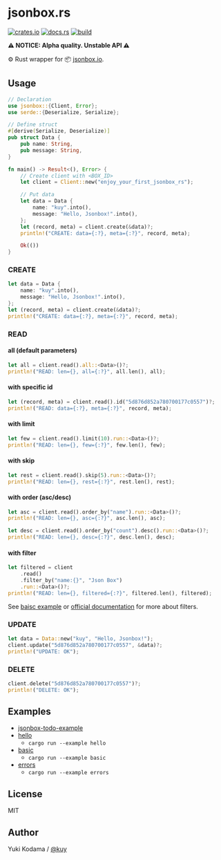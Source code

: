 # jsonbox.rs

[![crates.io](https://img.shields.io/crates/v/jsonbox.svg)](https://crates.io/crates/jsonbox)
[![docs.rs](https://docs.rs/jsonbox/badge.svg)](https://docs.rs/jsonbox)
[![build](https://github.com/kuy/jsonbox-rs/workflows/build/badge.svg)](https://github.com/kuy/jsonbox-rs/actions)

**⚠️ NOTICE: Alpha quality. Unstable API ⚠️**

⚙️ Rust wrapper for 📦 [jsonbox.io](https://jsonbox.io/).

## Usage

```rust
// Declaration
use jsonbox::{Client, Error};
use serde::{Deserialize, Serialize};

// Define struct
#[derive(Serialize, Deserialize)]
pub struct Data {
    pub name: String,
    pub message: String,
}

fn main() -> Result<(), Error> {
    // Create client with <BOX_ID>
    let client = Client::new("enjoy_your_first_jsonbox_rs");

    // Put data
    let data = Data {
        name: "kuy".into(),
        message: "Hello, Jsonbox!".into(),
    };
    let (record, meta) = client.create(&data)?;
    println!("CREATE: data={:?}, meta={:?}", record, meta);

    Ok(())
}
```

### CREATE

```rust
let data = Data {
    name: "kuy".into(),
    message: "Hello, Jsonbox!".into(),
};
let (record, meta) = client.create(&data)?;
println!("CREATE: data={:?}, meta={:?}", record, meta);
```

### READ

#### all (default parameters)

```rust
let all = client.read().all::<Data>()?;
println!("READ: len={}, all={:?}", all.len(), all);
```

#### with specific id

```rust
let (record, meta) = client.read().id("5d876d852a780700177c0557")?;
println!("READ: data={:?}, meta={:?}", record, meta);
```

#### with limit

```rust
let few = client.read().limit(10).run::<Data>()?;
println!("READ: len={}, few={:?}", few.len(), few);
```

#### with skip

```rust
let rest = client.read().skip(5).run::<Data>()?;
println!("READ: len={}, rest={:?}", rest.len(), rest);
```

#### with order (asc/desc)

```rust
let asc = client.read().order_by("name").run::<Data>()?;
println!("READ: len={}, asc={:?}", asc.len(), asc);

let desc = client.read().order_by("count").desc().run::<Data>()?;
println!("READ: len={}, desc={:?}", desc.len(), desc);
```

#### with filter

```rust
let filtered = client
    .read()
    .filter_by("name:{}", "Json Box")
    .run::<Data>()?;
println!("READ: len={}, filtered={:?}", filtered.len(), filtered);
```

See [baisc example](https://github.com/kuy/jsonbox-rs/blob/master/examples/basic.rs) or [official documentation](https://github.com/vasanthv/jsonbox#filtering) for more about filters.

### UPDATE

```rust
let data = Data::new("kuy", "Hello, Jsonbox!");
client.update("5d876d852a780700177c0557", &data)?;
println!("UPDATE: OK");
```

### DELETE

```rust
client.delete("5d876d852a780700177c0557")?;
println!("DELETE: OK");
```

## Examples

- [jsonbox-todo-example](https://github.com/kuy/jsonbox-todo-example)
- [hello](https://github.com/kuy/jsonbox-rs/blob/master/examples/hello.rs)
  - `cargo run --example hello`
- [basic](https://github.com/kuy/jsonbox-rs/blob/master/examples/basic.rs)
  - `cargo run --example basic`
- [errors](https://github.com/kuy/jsonbox-rs/blob/master/examples/errors.rs)
  - `cargo run --example errors`

## License

MIT

## Author

Yuki Kodama / [@kuy](https://twitter.com/kuy)

